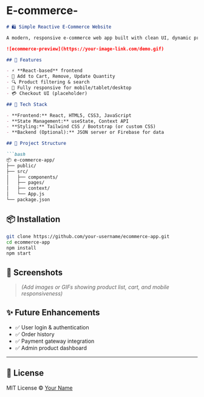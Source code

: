 # E-commerce-
````md
# 🛍️ Simple Reactive E-Commerce Website

A modern, responsive e-commerce web app built with clean UI, dynamic product handling, and a smooth shopping experience.

![ecommerce-preview](https://your-image-link.com/demo.gif)

## 🚀 Features

- ⚡ **React-based** frontend
- 🛒 Add to Cart, Remove, Update Quantity
- 🔍 Product filtering & search
- 📱 Fully responsive for mobile/tablet/desktop
- 💳 Checkout UI (placeholder)

## 🧱 Tech Stack

- **Frontend:** React, HTML5, CSS3, JavaScript
- **State Management:** useState, Context API
- **Styling:** Tailwind CSS / Bootstrap (or custom CSS)
- **Backend (Optional):** JSON server or Firebase for data

## 📁 Project Structure

```bash
📦 e-commerce-app/
├── public/
├── src/
│   ├── components/
│   ├── pages/
│   ├── context/
│   └── App.js
└── package.json
````

## 📦 Installation

```bash
git clone https://github.com/your-username/ecommerce-app.git
cd ecommerce-app
npm install
npm start
```

## 📸 Screenshots

> *(Add images or GIFs showing product list, cart, and mobile responsiveness)*

## ✨ Future Enhancements

* ✅ User login & authentication
* ✅ Order history
* ✅ Payment gateway integration
* ✅ Admin product dashboard

---

## 📄 License

MIT License © [Your Name](https://github.com/ritvik78)

```

